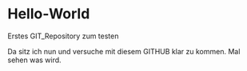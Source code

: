 # Hello-World
Erstes GIT_Repository zum testen

Da sitz ich nun und versuche mit diesem GITHUB klar zu kommen. Mal sehen was wird.
